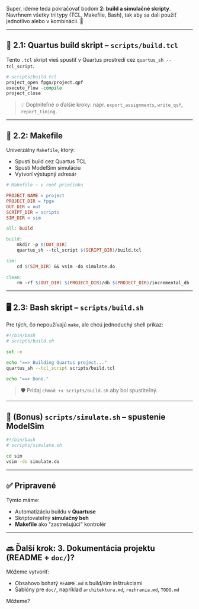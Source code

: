 Super, ideme teda pokračovať bodom **2: build a simulačné skripty**. Navrhnem všetky tri typy (TCL, Makefile, Bash), tak aby sa dali použiť jednotlivo alebo v kombinácii. 🎯

---

## 🔧 **2.1: Quartus build skript – `scripts/build.tcl`**

Tento `.tcl` skript vieš spustiť v Quartus prostredí cez `quartus_sh --tcl_script`.

```tcl
# scripts/build.tcl
project_open fpga/project.qpf
execute_flow -compile
project_close
```

> 💡 Doplniteľné o ďalšie kroky: napr. `export_assignments`, `write_qsf`, `report_timing`.

---

## 🧰 **2.2: Makefile**

Univerzálny `Makefile`, ktorý:

* Spustí build cez Quartus TCL
* Spustí ModelSim simuláciu
* Vytvorí výstupný adresár

```makefile
# Makefile – v root priečinku

PROJECT_NAME = project
PROJECT_DIR = fpga
OUT_DIR = out
SCRIPT_DIR = scripts
SIM_DIR = sim

all: build

build:
	mkdir -p $(OUT_DIR)
	quartus_sh --tcl_script $(SCRIPT_DIR)/build.tcl

sim:
	cd $(SIM_DIR) && vsim -do simulate.do

clean:
	rm -rf $(OUT_DIR) $(PROJECT_DIR)/db $(PROJECT_DIR)/incremental_db
```

---

## 🖥️ **2.3: Bash skript – `scripts/build.sh`**

Pre tých, čo nepoužívajú `make`, ale chcú jednoduchý shell príkaz:

```bash
#!/bin/bash
# scripts/build.sh

set -e

echo "==> Building Quartus project..."
quartus_sh --tcl_script scripts/build.tcl

echo "==> Done."
```

> 🛡️ Pridaj `chmod +x scripts/build.sh` aby bol spustiteľný.

---

## 🧪 (Bonus) `scripts/simulate.sh` – spustenie ModelSim

```bash
#!/bin/bash
# scripts/simulate.sh

cd sim
vsim -do simulate.do
```

---

## ✅ Pripravené

Týmto máme:

* Automatizáciu buildu v **Quartuse**
* Skriptovateľný **simulačný beh**
* **Makefile** ako "zastrešujúci" kontrolér

---

## 🔜 Ďalší krok: **3. Dokumentácia projektu (README + `doc/`)**?

Môžeme vytvoriť:

* Obsahovo bohatý `README.md` s build/sim inštrukciami
* Šablóny pre `doc/`, napríklad `architektura.md`, `rozhrania.md`, `TODO.md`

Môžeme?
